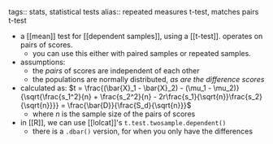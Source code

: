 tags:: stats, statistical tests
alias:: repeated measures t-test, matches pairs t-test

- a [[mean]] test for [[dependent samples]], using a [[t-test]]. operates on pairs of scores.
	- you can use this either with paired samples or repeated samples.
- assumptions:
	- the *pairs* of scores are independent of each other
	- the populations are normally distributed, *as are the difference scores*
- calculated as: $t = \frac{(\bar{X}_1 - \bar{X}_2) - (\mu_1 - \mu_2)}{\sqrt{\frac{s_1^2}{n} + \frac{s_2^2}{n} - 2r\frac{s_1}{\sqrt{n}}\frac{s_2}{\sqrt{n}}}} = \frac{\bar{D}}{\frac{S_d}{\sqrt{n}}}$
	- where $n$ is the sample size of the pairs of scores
- in [[R]], we can use [[lolcat]]'s `t.test.twosample.dependent()`
	- there is a `.dbar()` version, for when you only have the differences